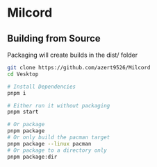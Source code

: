 # Milcord
## Building from Source

Packaging will create builds in the dist/ folder

```sh
git clone https://github.com/azert9526/Milcord
cd Vesktop

# Install Dependencies
pnpm i

# Either run it without packaging
pnpm start

# Or package
pnpm package
# Or only build the pacman target
pnpm package --linux pacman
# Or package to a directory only
pnpm package:dir
```
